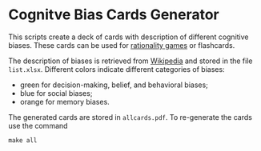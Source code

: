 Cognitve Bias Cards Generator
===============================

This scripts create a deck of cards with description of different
cognitive biases. These cards can be used for
[rationality games](http://lesswrong.com/lw/ilw/games_for_rationalists/)
or flashcards.

The description of biases is retrieved from
[Wikipedia](https://en.wikipedia.org/wiki/List_of_cognitive_biases)
and stored in the file `list.xlsx`. Different colors indicate
different categories of biases:
* green for decision-making, belief, and behavioral biases;
* blue for social biases;
* orange for memory biases.


The generated cards are stored in `allcards.pdf`.
To re-generate the cards use the command
```
make all
```
